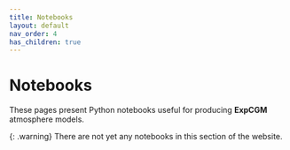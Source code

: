 ```yaml
---
title: Notebooks
layout: default
nav_order: 4
has_children: true
---
```


# Notebooks

These pages present Python notebooks useful for producing **ExpCGM** atmosphere models.

{: .warning}
There are not yet any notebooks in this section of the website.
